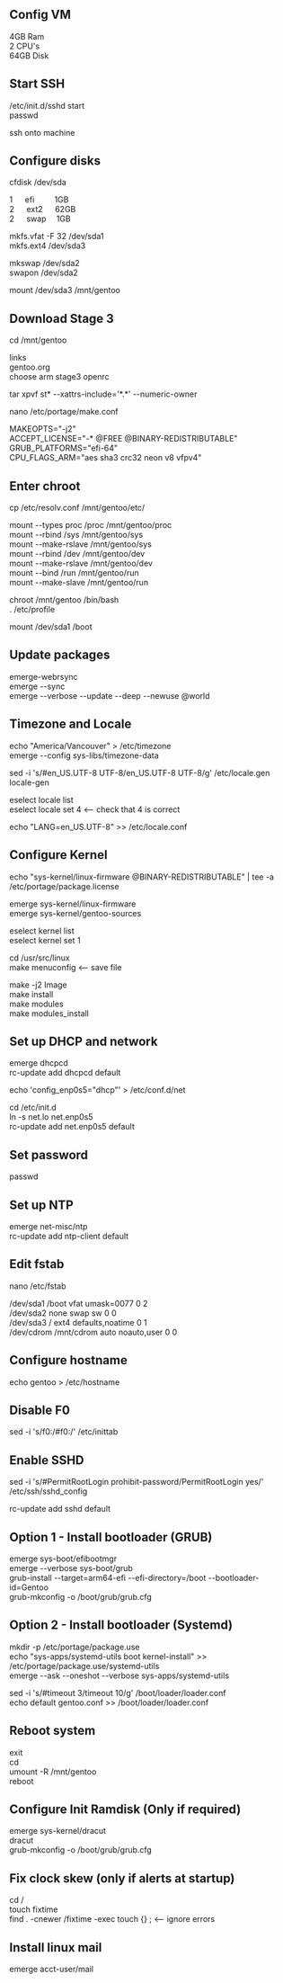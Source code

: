 ## Config VM

4GB Ram  
2 CPU's  
64GB Disk  

## Start SSH 

/etc/init.d/sshd start      
passwd

ssh onto machine    

## Configure disks

cfdisk /dev/sda

1 &emsp; efi  &emsp; &emsp;1GB  
2 &emsp; ext2 &emsp; 62GB  
2 &emsp; swap &emsp;1GB

mkfs.vfat -F 32 /dev/sda1         
mkfs.ext4 /dev/sda3

mkswap /dev/sda2      
swapon /dev/sda2

mount /dev/sda3 /mnt/gentoo

## Download Stage 3

cd /mnt/gentoo

links    
gentoo.org     
choose arm stage3 openrc     

tar xpvf st\* --xattrs-include='\*.\*' --numeric-owner

nano /etc/portage/make.conf    

MAKEOPTS="-j2"  
ACCEPT_LICENSE="-* @FREE @BINARY-REDISTRIBUTABLE"  
GRUB_PLATFORMS="efi-64"  
CPU_FLAGS_ARM="aes sha3 crc32 neon v8 vfpv4"  


## Enter chroot

cp /etc/resolv.conf /mnt/gentoo/etc/

mount --types proc /proc /mnt/gentoo/proc  
mount --rbind /sys /mnt/gentoo/sys  
mount --make-rslave /mnt/gentoo/sys  
mount --rbind /dev /mnt/gentoo/dev  
mount --make-rslave /mnt/gentoo/dev  
mount --bind /run /mnt/gentoo/run  
mount --make-slave /mnt/gentoo/run  

chroot /mnt/gentoo /bin/bash  
. /etc/profile

mount /dev/sda1 /boot

## Update packages

emerge-webrsync  
emerge --sync  
emerge --verbose --update --deep --newuse @world  

## Timezone and Locale

echo "America/Vancouver" > /etc/timezone  
emerge --config sys-libs/timezone-data

sed -i 's/#en_US.UTF-8 UTF-8/en_US.UTF-8 UTF-8/g' /etc/locale.gen  
locale-gen

eselect locale list  
eselect locale set 4  <-- check that 4 is correct

echo "LANG=en_US.UTF-8" >> /etc/locale.conf

## Configure Kernel

echo "sys-kernel/linux-firmware @BINARY-REDISTRIBUTABLE" | tee -a /etc/portage/package.license

emerge sys-kernel/linux-firmware  
emerge sys-kernel/gentoo-sources

eselect kernel list  
eselect kernel set 1

cd /usr/src/linux  
make menuconfig <-- save file

make -j2 Image  
make install  
make modules  
make modules_install

## Set up DHCP and network

emerge dhcpcd  
rc-update add dhcpcd default

echo 'config_enp0s5="dhcp"' > /etc/conf.d/net  

cd /etc/init.d  
ln -s net.lo net.enp0s5  
rc-update add net.enp0s5 default

## Set password

passwd

## Set up NTP 

emerge net-misc/ntp  
rc-update add ntp-client default

## Edit fstab

nano /etc/fstab

/dev/sda1   /boot        vfat    umask=0077     0 2  
/dev/sda2   none         swap    sw                   0 0  
/dev/sda3   /            ext4    defaults,noatime              0 1  
/dev/cdrom  /mnt/cdrom   auto    noauto,user          0 0  

## Configure hostname 

echo gentoo > /etc/hostname

## Disable F0

sed -i 's/f0:/#f0:/' /etc/inittab  

## Enable SSHD

sed -i 's/#PermitRootLogin prohibit-password/PermitRootLogin yes/' /etc/ssh/sshd_config   

rc-update add sshd default

## Option 1 - Install bootloader (GRUB)

emerge sys-boot/efibootmgr  
emerge --verbose sys-boot/grub  
grub-install --target=arm64-efi --efi-directory=/boot --bootloader-id=Gentoo  
grub-mkconfig -o /boot/grub/grub.cfg  

## Option 2 - Install bootloader (Systemd)  

mkdir -p /etc/portage/package.use   
echo "sys-apps/systemd-utils boot kernel-install" >> /etc/portage/package.use/systemd-utils   
emerge --ask --oneshot --verbose sys-apps/systemd-utils   

sed -i 's/#timeout 3/timeout 10/g' /boot/loader/loader.conf  
echo default gentoo.conf >> /boot/loader/loader.conf  

## Reboot system

exit  
cd  
umount -R /mnt/gentoo  
reboot  

## Configure Init Ramdisk (Only if required)

emerge sys-kernel/dracut  
dracut  
grub-mkconfig -o /boot/grub/grub.cfg

## Fix clock skew (only if alerts at startup)
cd /  
touch fixtime  
find . -cnewer /fixtime -exec touch {} \;   <-- ignore errors

## Install linux mail

emerge acct-user/mail
